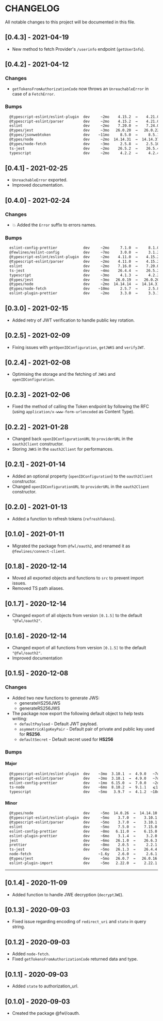 # CHANGELOG

All notable changes to this project will be documented in this file.

## [0.4.3] - 2021-04-19

- New method to fetch Provider's `/userinfo` endpoint (`getUserInfo`).

## [0.4.2] - 2021-04-12

### Changes

- `getTokensFromAuthorizationCode` now throws an `UnreachableError` in case of a `FetchError`.

### Bumps

```sh
  @typescript-eslint/eslint-plugin  dev     ~2mo    4.15.2  →    4.21.0   ~7d
  @typescript-eslint/parser         dev     ~2mo    4.15.2  →    4.21.0   ~7d
  eslint                            dev     ~2mo    7.20.0  →    7.24.0   ~2d
  @types/jest                       dev     ~3mo   26.0.20  →   26.0.22  ~18d
  @types/jsonwebtoken               dev    ~11mo     8.5.0  →     8.5.1  ~27d
  @types/node                       dev     ~2mo  14.14.31  →  14.14.37  ~16d
  @types/node-fetch                 dev     ~3mo     2.5.8  →    2.5.10   ~4d
  ts-jest                           dev     ~2mo    26.5.2  →    26.5.4  ~26d
  typescript                        dev     ~2mo     4.2.2  →     4.2.4   ~5d
```

## [0.4.1] - 2021-02-25

- `UnreachableError` exported.
- Improved documentation.

## [0.4.0] - 2021-02-24

### Changes

- 💥 Added the `Error` suffix to errors names.

### Bumps

```sh
  eslint-config-prettier            dev     ~2mo     7.1.0  →     8.1.0   ⩽1d
  @fewlines/eslint-config           dev     ~7mo     3.0.0  →     3.1.2   ~2d
  @typescript-eslint/eslint-plugin  dev     ~2mo    4.11.0  →    4.15.2   ~3d
  @typescript-eslint/parser         dev     ~2mo    4.11.0  →    4.15.2   ~3d
  eslint                            dev     ~2mo    7.16.0  →    7.20.0  ~13d
  ts-jest                           dev     ~4mo    26.4.4  →    26.5.2   ~2d
  typescript                        dev     ~3mo     4.1.3  →     4.2.2   ~2d
  @types/jest                       dev     ~3mo   26.0.19  →   26.0.20  ~2mo
  @types/node                       dev     ~2mo  14.14.14  →  14.14.31   ~6d
  @types/node-fetch                 dev    ~10mo     2.5.7  →     2.5.8  ~1mo
  eslint-plugin-prettier            dev     ~2mo     3.3.0  →     3.3.1  ~2mo
```

## [0.3.0] - 2021-02-15

- Added retry of JWT verification to handle public key rotation.

## [0.2.5] - 2021-02-09

- Fixing issues with `getOpenIDConfiguration`, `getJWKS` and `verifyJWT`.

## [0.2.4] - 2021-02-08

- Optimising the storage and the fetching of `JWKS` and `openIDConfiguration`.

## [0.2.3] - 2021-02-06

- Fixed the method of calling the Token endpoint by following the RFC (using `application/x-www-form-urlencoded` as Content Type).

## [0.2.2] - 2021-01-28

- Changed back `openIDConfigurationURL` to `providerURL` in the `oauth2Client` constructor.
- Storing `JWKS` in the `oauth2Client` for performances.

## [0.2.1] - 2021-01-14

- Added an optional property (`openIDConfiguration`) to the `oauth2Client` constructor.
- Changed `openIDConfigurationURL` to `providerURL` in the `oauth2Client` constructor.

## [0.2.0] - 2021-01-13

- Added a function to refresh tokens (`refreshTokens`).

## [0.1.0] - 2021-01-11

- Migrated the package from `@fwl/oauth2`, and renamed it as `@fewlines/connect-client`.

## [0.1.8] - 2020-12-14

- Moved all exported objects and functions to `src` to prevent import issues.
- Removed TS path aliases.

## [0.1.7] - 2020-12-14

- Changed export of all objects from version `[0.1.5]` to the default `"@fwl/oauth2"`.

## [0.1.6] - 2020-12-14

- Changed export of all functions from version `[0.1.5]` to the default `"@fwl/oauth2"`.
- Improved documentation

## [0.1.5] - 2020-12-08

### Changes

- Added two new functions to generate JWS:
  - generateHS256JWS
  - generateRS256JWS
- The package now export the following default object to help tests writing:
  - `defaultPayload` - Default JWT payload.
  - `asymmetricAlgoKeyPair` - Default pair of private and public key used for **RS256**.
  - `defaultSecret` - Default secret used for **HS256**

### Bumps

#### Major

```sh
  @typescript-eslint/eslint-plugin  dev    ~3mo  3.10.1  →  4.9.0   ~7d
  @typescript-eslint/parser         dev    ~3mo  3.10.1  →  4.9.0   ~7d
  eslint-config-prettier            dev    ~1mo  6.15.0  →  7.0.0   ~2d
  ts-node                           dev    ~6mo  8.10.2  →  9.1.1   ⩽1d
  typescript                        dev    ~5mo   3.9.7  →  4.1.2  ~18d
```

#### Minor

```sh
  @types/node                       dev     ~5mo  14.0.26  →  14.14.10  ~12d
  @typescript-eslint/eslint-plugin  dev     ~5mo    3.7.0  →    3.10.1  ~3mo
  @typescript-eslint/parser         dev     ~5mo    3.7.0  →    3.10.1  ~3mo
  eslint                            dev     ~5mo    7.5.0  →    7.15.0   ~2d
  eslint-config-prettier            dev     ~8mo   6.11.0  →    6.15.0  ~1mo
  eslint-plugin-prettier            dev     ~6mo    3.1.4  →     3.2.0   ~4d
  jest                              dev     ~6mo   26.1.0  →    26.6.3  ~1mo
  prettier                          dev     ~8mo    2.0.5  →     2.2.1  ~10d
  ts-jest                           dev     ~5mo   26.1.3  →    26.4.4  ~29d
  node-fetch                               ~1.6y    2.6.0  →     2.6.1  ~3mo
  @types/jest                       dev     ~5mo   26.0.7  →   26.0.16   ~6d
  eslint-plugin-import              dev     ~5mo   2.22.0  →    2.22.1  ~2mo
```

---

## [0.1.4] - 2020-11-09

- Added function to handle JWE decryption (`decryptJWE`).

## [0.1.3] - 2020-09-03

- Fixed issue regarding encoding of `redirect_uri` and `state` in query string.

## [0.1.2] - 2020-09-03

- Added `node-fetch`.
- Fixed `getTokensFromAuthorizationCode` returned data and type.

## [0.1.1] - 2020-09-03

- Added `state` to authorization_url.

## [0.1.0] - 2020-09-03

- Created the package @fwl/oauth.
